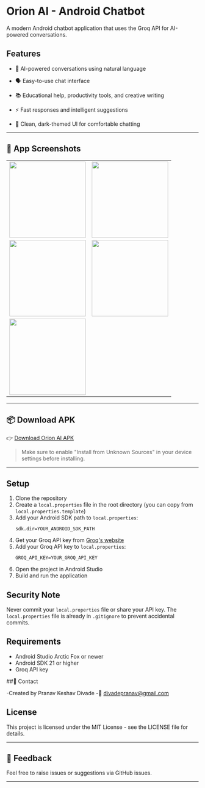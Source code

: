# Orion AI - Android Chatbot

A modern Android chatbot application that uses the Groq API for AI-powered conversations.

## Features

- 🧠 AI-powered conversations using natural language

- 🗣️ Easy-to-use chat interface

- 📚 Educational help, productivity tools, and creative writing

- ⚡ Fast responses and intelligent suggestions

- 🌙 Clean, dark-themed UI for comfortable chatting

---

## 📱 App Screenshots

<table>
  <tr>
    <td><img src="https://github.com/user-attachments/assets/8a12fdc5-55fb-4293-b65a-1bdad56307b9" width="200"/></td>
    <td><img src="https://github.com/user-attachments/assets/4cf7c4e6-3dce-433d-b20d-85808fc1c69a" width="200"/></td>
  </tr>
  <tr>
    <td><img src="https://github.com/user-attachments/assets/7ad5448d-d182-495d-9f96-9194f39482f7" width="200"/></td>
    <td><img src="https://github.com/user-attachments/assets/97cf8ae8-2985-4f28-a0c9-cee535d8e5bf" width="200"/></td>
  </tr>
  <tr>
    <td><img src="https://github.com/user-attachments/assets/4c8461d7-d710-4957-a94c-be92d22d613c" width="200"/></td>
  </tr>
</table>

---

## 📦 Download APK

👉 [Download Orion AI APK](https://drive.google.com/drive/folders/10h6Xbq4UCNg2gP1DM9-zRGK8tcg6NQB4)

> Make sure to enable "Install from Unknown Sources" in your device settings before installing.

---

## Setup

1. Clone the repository
2. Create a `local.properties` file in the root directory (you can copy from `local.properties.template`)
3. Add your Android SDK path to `local.properties`:
   ```
   sdk.dir=YOUR_ANDROID_SDK_PATH
   ```
4. Get your Groq API key from [Groq's website](https://console.groq.com/)
5. Add your Groq API key to `local.properties`:
   ```
   GROQ_API_KEY=YOUR_GROQ_API_KEY
   ```
6. Open the project in Android Studio
7. Build and run the application


## Security Note

Never commit your `local.properties` file or share your API key. The `local.properties` file is already in `.gitignore` to prevent accidental commits.

## Requirements

- Android Studio Arctic Fox or newer
- Android SDK 21 or higher
- Groq API key


##📩 Contact

-Created by Pranav Keshav Divade
-📧 divadepranav@gmail.com



## License

This project is licensed under the MIT License - see the LICENSE file for details. 

---

## 💬 Feedback

Feel free to raise issues or suggestions via GitHub issues.

---
